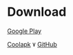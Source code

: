 # Download

[Google Play](https://play.google.com/store/apps/details?id=rikka.appops)

[Coolapk](https://www.coolapk.com/apk/rikka.appops)
٧
[GitHub](https://github.com/RikkaApps/App-Ops-issue-tracker/releases/download/files/appops.apk)

